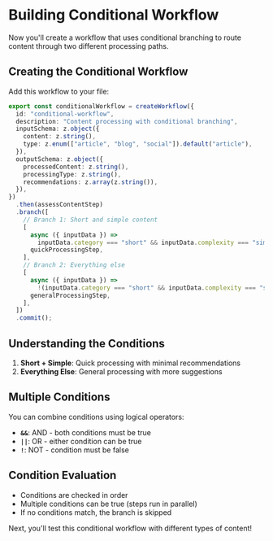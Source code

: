 # Building Conditional Workflow

Now you'll create a workflow that uses conditional branching to route content through two different processing paths.

## Creating the Conditional Workflow

Add this workflow to your file:

```typescript
export const conditionalWorkflow = createWorkflow({
  id: "conditional-workflow",
  description: "Content processing with conditional branching",
  inputSchema: z.object({
    content: z.string(),
    type: z.enum(["article", "blog", "social"]).default("article"),
  }),
  outputSchema: z.object({
    processedContent: z.string(),
    processingType: z.string(),
    recommendations: z.array(z.string()),
  }),
})
  .then(assessContentStep)
  .branch([
    // Branch 1: Short and simple content
    [
      async ({ inputData }) =>
        inputData.category === "short" && inputData.complexity === "simple",
      quickProcessingStep,
    ],
    // Branch 2: Everything else
    [
      async ({ inputData }) =>
        !(inputData.category === "short" && inputData.complexity === "simple"),
      generalProcessingStep,
    ],
  ])
  .commit();
```

## Understanding the Conditions

1. **Short + Simple**: Quick processing with minimal recommendations
2. **Everything Else**: General processing with more suggestions

## Multiple Conditions

You can combine conditions using logical operators:

- **`&&`**: AND - both conditions must be true
- **`||`**: OR - either condition can be true
- **`!`**: NOT - condition must be false

## Condition Evaluation

- Conditions are checked in order
- Multiple conditions can be true (steps run in parallel)
- If no conditions match, the branch is skipped

Next, you'll test this conditional workflow with different types of content!
